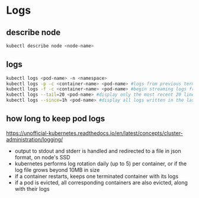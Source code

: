 # Logs

## describe node
```sh
kubectl describe node <node-name>
```

## logs
```sh
kubectl logs <pod-name> -n <namespace>
kubectl logs -p -c <container-name> <pod-name> #logs from previous terminated container
kubectl logs -f -c <container-name> <pod-name> #begin streaming logs from container
kubectl logs --tail=20 <pod-name> #display only the most recent 20 lines of logd
kubectl logs --since=1h <pod-name> #display all logs written in the last hour, 5 minutes (5m)
```

## how long to keep pod logs
https://unofficial-kubernetes.readthedocs.io/en/latest/concepts/cluster-administration/logging/
- output to stdout and stderr is handled and redirected to a file in json format, on node's SSD
- kubernetes performs log rotation daily (up to 5) per container, or if the log file grows beyond 10MB in size
- if a container restarts, keeps one terminated container with its logs
- if a pod is evicted, all corresponding containers are also evicted, along with their logs
